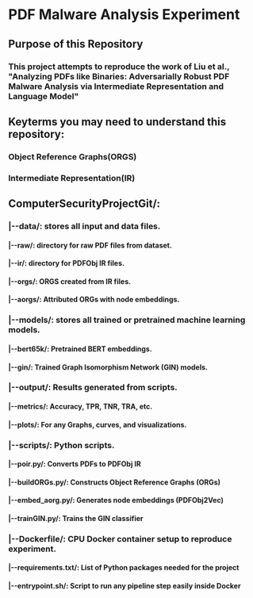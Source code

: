 # PDF Malware Analysis Experiment

## Purpose of this Repository  
### This project attempts to reproduce the work of Liu et al., "Analyzing PDFs like Binaries: Adversarially Robust PDF Malware Analysis via Intermediate Representation and Language Model"


## Keyterms you may need to understand this repository:  
### Object Reference Graphs(ORGS)  
### Intermediate Representation(IR)


## ComputerSecurityProjectGit/:
### |--data/: stores all input and data files. 
#### |--raw/: directory for raw PDF files from dataset.  
 #### |--ir/: directory for PDFObj IR files.  
 #### |--orgs/: ORGS created from IR files.  
 #### |--aorgs/: Attributed ORGs with node embeddings.  
### |--models/: stores all trained or pretrained machine learning models.  
 #### |--bert65k/: Pretrained BERT embeddings.  
 #### |--gin/: Trained Graph Isomorphism Network (GIN) models.  
### |--output/: Results generated from scripts.  
 #### |--metrics/: Accuracy, TPR, TNR, TRA, etc.  
 #### |--plots/: For any Graphs, curves, and visualizations.  
### |--scripts/: Python scripts.  
 #### |--poir.py/: Converts PDFs to PDFObj IR  
 #### |--buildORGs.py/: Constructs Object Reference Graphs (ORGs)  
 #### |--embed_aorg.py/: Generates node embeddings (PDFObj2Vec)  
 #### |--trainGIN.py/: Trains the GIN classifier
### |--Dockerfile/: CPU Docker container setup to reproduce experiment.  
 #### |--requirements.txt/: List of Python packages needed for the project  
 #### |--entrypoint.sh/: Script to run any pipeline step easily inside Docker
